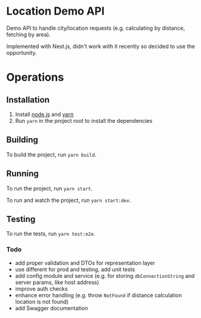 # Location Demo API

Demo API to handle city/location requests (e.g. calculating by distance, fetching by area).

Implemented with Nest.js, didn't work with it recently so decided to use the opportunity.

# Operations

## Installation

1. Install [node.js](https://nodejs.org/en/) and [yarn](https://www.npmjs.com/package/yarn)
1. Run `yarn` in the project root to install the dependencies

## Building

To build the project, run `yarn build`.

## Running

To run the project, run `yarn start`.

To run and watch the project, run `yarn start:dev`.

## Testing

To run the tests, run `yarn test:e2e`.

### Todo

- add proper validation and DTOs for representation layer
- use different for prod and testing, add unit tests
- add config module and service (e.g. for storing `dbConnectionString` and server params, like host address)
- improve auth checks
- enhance error handling (e.g. throw `NotFound` if distance calculation location is not found)
- add Swagger documentation
